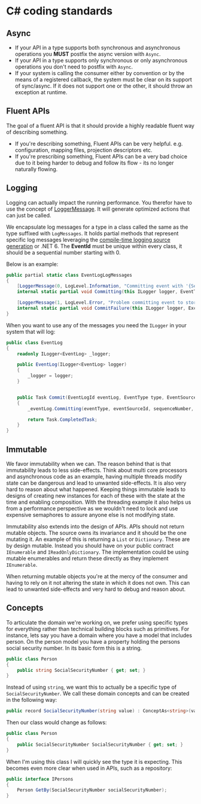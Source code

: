 # C# coding standards

## Async

* If your API in a type supports both synchronous and asynchronous operations you **MUST** postfix the async version with `Async`.
* If your API in a type supports only synchronous or only asynchronous operations you don't need to postfix with `Async`.
* If your system is calling the consumer either by convention or by the means of a registered callback, the system must
  be clear on its support of sync/async. If it does not support one or the other, it should throw an exception at runtime.

## Fluent APIs

The goal of a fluent API is that it should provide a highly readable fluent way of describing something.

* If you're describing something, Fluent APIs can be very helpful. e.g. configuration, mapping files, projection descriptors etc.
* If you're prescribing something, Fluent APIs can be a very bad choice due to it being harder to debug and follow its flow - its no longer naturally flowing.

## Logging

Logging can actually impact the running performance. You therefor have to use the
concept of [LoggerMessage](https://docs.microsoft.com/en-us/aspnet/core/fundamentals/logging/loggermessage?view=aspnetcore-5.0).
It will generate optimized actions that can just be called.

We encapsulate log messages for a type in a class called the same as the type suffixed with `LogMessages`.
It holds partial methods that represent specific log messages leveraging the [compile-time logging source generation](https://docs.microsoft.com/en-us/dotnet/core/extensions/logger-message-generator)
or .NET 6. The **EventId** must be unique within every class, it should be a sequential number starting with 0.

Below is an example:

```csharp
public partial static class EventLogLogMessages
{
    [LoggerMessage(0, LogLevel.Information, "Committing event with '{SequenceNumber}' as sequence number")]
    internal static partial void Committing(this ILogger logger, EventType eventType, EventSourceId eventSource, uint sequenceNumber, EventLogId eventLog);

    [LoggerMessage(1, LogLevel.Error, "Problem committing event to storage")]
    internal static partial void CommitFailure(this ILogger logger, Exception exception);
}
```

When you want to use any of the messages you need the `ILogger` in your system that will log:

```csharp
public class EventLog
{
    readonly ILogger<EventLog> _logger;

    public EventLog(ILogger<EventLog> logger)
    {
        _logger = logger;
    }


    public Task Commit(EventLogId eventLog, EventType type, EventSourceId eventSourceId, uint sequenceNumber)
    {
        _eventLog.Committing(eventType, eventSourceId, sequenceNumber, eventLog);

        return Task.CompletedTask;
    }
}
```

## Immutable

We favor immutability when we can. The reason behind that is that immutability leads to less side-effects. Think about multi core processors
and asynchronous code as an example, having multiple threads modify state can be dangerous and lead to unwanted side-effects. It is also
very hard to reason about what happened. Keeping things immutable leads to designs of creating new instances for each of these with the
state at the time and enabling composition. With the threading example it also helps us from a performance perspective as we wouldn't
need to lock and use expensive semaphores to assure anyone else is not modifying state.

Immutability also extends into the design of APIs. APIs should not return mutable objects. The source owns its invariance and it should
be the one mutating it. An example of this is returning a `List` or `Dictionary`. These are by design mutable. Instead you should have on
your public contract `IEnumerable` and `IReadOnlyDictionary`. The implementation could be using mutable enumerables and return these directly
as they implement `IEnumerable`.

When returning mutable objects you're at the mercy of the consumer and having to rely on it not altering the state in which it does not
own. This can lead to unwanted side-effects and very hard to debug and reason about.

## Concepts

To articulate the domain we're working on, we prefer using specific types for everything rather than technical building blocks such as primitives.
For instance, lets say you have a domain where you have a model that includes person. On the person model you have a property holding the persons social security number.
In its basic form this is a string.

```csharp
public class Person
{
    public string SocialSecurityNumber { get; set; }
}
```

Instead of using `string`, we want this to actually be a specific type of `SocialSecurityNumber`. We call these domain concepts and can be created
in the following way:

```csharp
public record SocialSecurityNumber(string value) : ConceptAs<string>(value);
```

Then our class would change as follows:

```csharp
public class Person
{
    public SocialSecurityNumber SocialSecurityNumber { get; set; }
}
```

When I'm using this class I will quickly see the type it is expecting.
This becomes even more clear when used in APIs, such as a repository:

```csharp
public interface IPersons
{
    Person GetBy(SocialSecurityNumber socialSecurityNumber);
}
```
